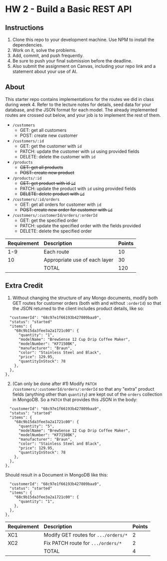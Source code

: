 # HW 2 - Build a Basic REST API

## Instructions
1. Clone this repo to your development machine. Use NPM to install the dependencies.
2. Work on it, solve the problems.
3. Add, commit, and push frequently.
4. Be sure to push your final submission before the deadline.
5. Also submit the assignment on Canvas, including your repo link and a statement about your use of AI.

## About
This starter repo contains implementations for the routes we did in class during week 4. Refer to the lecture notes for details, seed data for your database, and the JSON format for each model. The already implemented routes are crossed out below, and your job is to implement the rest of them.

- `/customers`
    - GET: get all customers
    - POST: create new customer
- `/customers/:id`
    - GET: get the customer with `id`
    - PATCH: update the customer with `id` using provided fields
    - DELETE: delete the customer with `id`
- `/products`
    - ~~GET: get all products~~
    - ~~POST: create new product~~
- `/products/:id`
    - ~~GET: get product with id `id`~~
    - PATCH: update the product with `id` using provided fields
    - ~~DELETE: delete product with `id`~~
- `/customers/:id/orders`
    - GET: get all orders for customer with `id`
    - ~~POST: create new order for customer with `id`~~
- `/customers/:customerId/orders/:orderId`
    - GET: get the specified order
    - PATCH: update the specified order with the fields provided
    - DELETE: delete the specified order

| Requirement | Description | Points |
| :------- | :------ | :------- |
| 1-9     | Each route | 10    |
| 10   | Appropriate use of each layer  | 30 |
| | TOTAL | 120 |


## Extra Credit

1. Without changing the structure of any Mongo documents, modify both GET routes for customer orders (both with and without `:orderId`) so that the JSON returned to the client includes product details, like so:

```{
  "customerId": "68c97e1f66193b427809baa9",
  "status": "started"
  "items": {
    "68c9b15da3fee3a2a1721c00": {
      "quantity": "1",
      "modelName": "BrewSense 12 Cup Drip Coffee Maker",
      "modelNumber": "KF7150BK",
      "manufacturer": "Braun",
      "color": "Stainless Steel and Black",
      "price": 129.95,
      "quantityInStock": 78
    },
  },
},
```

2. (Can only be done after #1) Modify `PATCH /customers/:customerId/orders/:orderId` so that any "extra" product fields (anything other than `quantity`) are kept out of the `orders` collection in MongoDB. So a `PATCH` that provides this JSON in the body:

```{
  "customerId": "68c97e1f66193b427809baa9",
  "status": "started"
  "items": {
    "68c9b15da3fee3a2a1721c00": {
      "quantity": "5",
      "modelName": "BrewSense 12 Cup Drip Coffee Maker",
      "modelNumber": "KF7150BK",
      "manufacturer": "Braun",
      "color": "Stainless Steel and Black",
      "price": 129.95,
      "quantityInStock": 78
    },
  },
},
```

Should result in a Document in MongoDB like this:

```{
  "customerId": "68c97e1f66193b427809baa9",
  "status": "started"
  "items": {
    "68c9b15da3fee3a2a1721c00": {
      "quantity": "1",
    },
  },
},
```

| Requirement | Description | Points |
| :------- | :------ | :------- |
| XC1    | Modify GET routes for `.../orders/*` | 2    |
| XC2   | Fix PATCH route for `.../orders/*` | 2 |
| | TOTAL | 4 |